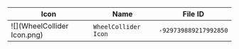 | Icon | Name | File ID |
| ---  | ---  | ---     |
| ![](WheelCollider Icon.png) | `WheelCollider Icon` | `-929739889217992850` |

